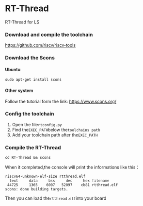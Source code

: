 # RT-Thread #
RT-Thread for LS


### Download and compile the toolchain
https://github.com/riscv/riscv-tools


### Download the Scons
#### Ubuntu

    sudo apt-get install scons


#### Other system
Follow the tutorial form the link: https://www.scons.org/

### Config the toolchain
1. Open the file```rtconfig.py```
2. Find the```EXEC_PATH```below the```toolchains path```
3. Add your toolchain path after the```EXEC_PATH```

### Compile the RT-Thread

    cd RT-Thread && scons
    
When it completed,the console will print the informations like this：

    riscv64-unknown-elf-size rtthread.elf
      text	   data	    bss	    dec	    hex	filename
     44725	   1365	   6007	  52097	   cb81	rtthread.elf
    scons: done building targets.

Then you can load the```rtthread.elf```into your board
